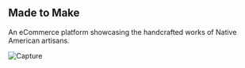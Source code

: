 ## Made to Make


An eCommerce platform showcasing the handcrafted works of Native American artisans.



<img src="https://i.postimg.cc/cLCBZBSK/Screen-Shot-2020-09-22-at-5-04-31-PM.png" alt="Capture" border="0">
